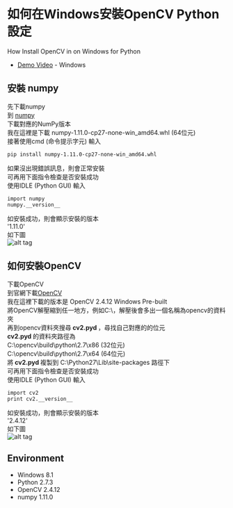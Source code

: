 # 如何在Windows安裝OpenCV Python設定
How Install OpenCV in  on Windows for Python
* [Demo Video](https://www.youtube.com/watch?v=cDI8j8Udq68) - Windows 

## 安裝  numpy
先下載numpy <br>
到 [numpy](https://pypi.python.org/pypi/numpy)  <br>
下載對應的NumPy版本 <br>
我在這裡是下載 numpy-1.11.0-cp27-none-win_amd64.whl (64位元)<br>
接著使用cmd (命令提示字元) 輸入<br>
```
pip install numpy-1.11.0-cp27-none-win_amd64.whl
```
如果沒出現錯誤訊息，則會正常安裝<br>
可再用下面指令檢查是否安裝成功<br>
使用IDLE (Python GUI) 輸入<br>
```
import numpy
numpy.__version__
```
如安裝成功，則會顯示安裝的版本<br>
'1.11.0'<br>
如下圖<br>
![alt tag](http://i.imgur.com/77S8vj2.jpg)

## 如何安裝OpenCV
下載OpenCV <br>
到官網下載[OpenCV](http://opencv.org/downloads.html) <br>
我在這裡下載的版本是 OpenCV 2.4.12 Windows Pre-built <br>
將OpenCV解壓縮到任一地方，例如C:\，解壓後會多出一個名稱為opencv的資料夾 <br>
再到opencv資料夾搜尋<b> cv2.pyd </b>，尋找自己對應的的位元 <br>
<b> cv2.pyd </b>的資料夾路徑為 <br>
C:\opencv\build\python\2.7\x86  (32位元) <br>
C:\opencv\build\python\2.7\x64  (64位元) <br>
將<b> cv2.pyd </b>複製到 C:\Python27\Lib\site-packages 路徑下<br>
可再用下面指令檢查是否安裝成功 <br>
使用IDLE (Python GUI) 輸入<br>
```
import cv2
print cv2.__version__
```
如安裝成功，則會顯示安裝的版本<br>
'2.4.12'<br>
如下圖<br>
![alt tag](http://i.imgur.com/Njp1IUk.jpg)

## Environment
* Windows 8.1
* Python 2.7.3
* OpenCV 2.4.12 
* numpy 1.11.0
